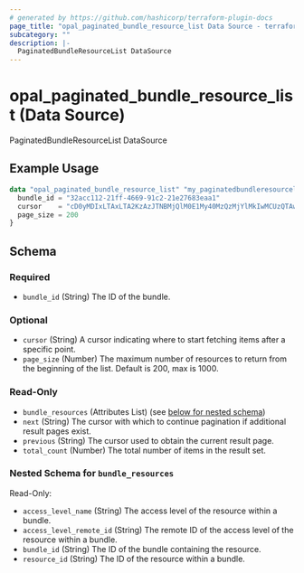 ```yaml
---
# generated by https://github.com/hashicorp/terraform-plugin-docs
page_title: "opal_paginated_bundle_resource_list Data Source - terraform-provider-opal"
subcategory: ""
description: |-
  PaginatedBundleResourceList DataSource
---
```


# opal_paginated_bundle_resource_list (Data Source)

PaginatedBundleResourceList DataSource

## Example Usage

```terraform
data "opal_paginated_bundle_resource_list" "my_paginatedbundleresourcelist" {
  bundle_id = "32acc112-21ff-4669-91c2-21e27683eaa1"
  cursor    = "cD0yMDIxLTAxLTA2KzAzJTNBMjQlM0E1My40MzQzMjYlMkIwMCUzQTAw"
  page_size = 200
}
```

<!-- schema generated by tfplugindocs -->
## Schema

### Required

- `bundle_id` (String) The ID of the bundle.

### Optional

- `cursor` (String) A cursor indicating where to start fetching items after a specific point.
- `page_size` (Number) The maximum number of resources to return from the beginning of the list. Default is 200, max is 1000.

### Read-Only

- `bundle_resources` (Attributes List) (see [below for nested schema](#nestedatt--bundle_resources))
- `next` (String) The cursor with which to continue pagination if additional result pages exist.
- `previous` (String) The cursor used to obtain the current result page.
- `total_count` (Number) The total number of items in the result set.

<a id="nestedatt--bundle_resources"></a>
### Nested Schema for `bundle_resources`

Read-Only:

- `access_level_name` (String) The access level of the resource within a bundle.
- `access_level_remote_id` (String) The remote ID of the access level of the resource within a bundle.
- `bundle_id` (String) The ID of the bundle containing the resource.
- `resource_id` (String) The ID of the resource within a bundle.
